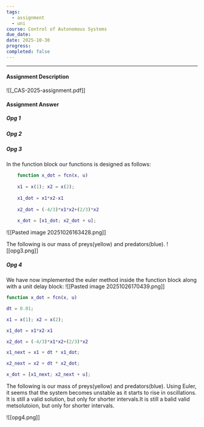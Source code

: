 ```yaml
---
tags:
  - assignment
  - uni
course: Control of Autonomous Systems
due_date:
date: 2025-10-30
progress:
completed: false
---
```

--- 
#### Assignment Description
![[_CAS-2025-assignment.pdf]]

#### Assignment Answer

##### Opg 1

##### Opg 2

##### Opg 3

In the function block our functions is designed as follows:
```matlab
	function x_dot = fcn(x, u)
	
	x1 = x(1); x2 = x(2);
	
	x1_dot = x1*x2-x1
	
	x2_dot = (-4/3)*x1*x2+(2/3)*x2
	
	x_dot = [x1_dot; x2_dot + u];
```

![[Pasted image 20251026163428.png]]

The following is our mass of preys(yellow) and predators(blue).
![[opg3.png]]

##### Opg 4

We have now implemented the euler method inside the function block along with a unit delay block:
![[Pasted image 20251026170439.png]]

```matlab
function x_dot = fcn(x, u)

dt = 0.01;

x1 = x(1); x2 = x(2);

x1_dot = x1*x2-x1

x2_dot = (-4/3)*x1*x2+(2/3)*x2

x1_next = x1 + dt * x1_dot;

x2_next = x2 + dt * x2_dot;

x_dot = [x1_next; x2_next + u];
```

The following is our mass of preys(yellow) and predators(blue). Using Euler, it seems that the system becomes unstable as it starts to rise in oscillations. It is still a valid solution, but only for shorter intervals.It is still a balid valid metsolutoion, but only for shorter intervals.

![[opg4.png]]

